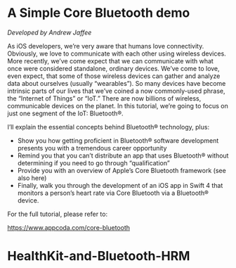 # A Simple Core Bluetooth demo

*Developed by Andrew Jaffee*

As iOS developers, we’re very aware that humans love connectivity. Obviously, we love to communicate with each other using wireless devices. More recently, we’ve come expect that we can communicate with what once were considered standalone, ordinary devices. We’ve come to love, even expect, that some of those wireless devices can gather and analyze data about ourselves (usually “wearables”). So many devices have become intrinsic parts of our lives that we’ve coined a now commonly-used phrase, the “Internet of Things” or “IoT.” There are now billions of wireless, communicable devices on the planet. In this tutorial, we’re going to focus on just one segment of the IoT: Bluetooth®.

I’ll explain the essential concepts behind Bluetooth® technology, plus:

* Show you how getting proficient in Bluetooth® software development presents you with a tremendous career opportunity
* Remind you that you can’t distribute an app that uses Bluetooth® without determining if you need to go through “qualification”
* Provide you with an overview of Apple’s Core Bluetooth framework (see also here)
* Finally, walk you through the development of an iOS app in Swift 4 that monitors a person’s heart rate via Core Bluetooth via a Bluetooth® device.

For the full tutorial, please refer to: 

https://www.appcoda.com/core-bluetooth



# HealthKit-and-Bluetooth-HRM
